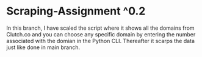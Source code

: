 # Scraping-Assignment ^0.2

In this branch, I have scaled the script where it shows all the domains from Clutch.co and you can choose any specific domain by entering the number associated with the domian in the Python CLI. Thereafter it scarps the data just like done in main branch.

